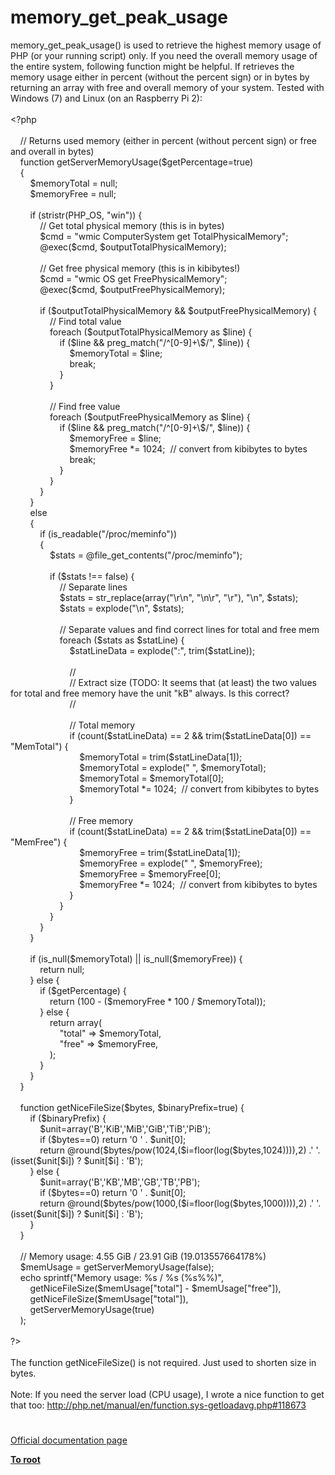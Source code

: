# memory_get_peak_usage




<div class="phpcode"><span class="html">
memory_get_peak_usage() is used to retrieve the highest memory usage of PHP (or your running script) only. If you need the overall memory usage of the entire system, following function might be helpful. If retrieves the memory usage either in percent (without the percent sign) or in bytes by returning an array with free and overall memory of your system. Tested with Windows (7) and Linux (on an Raspberry Pi 2):<br><br><span class="default">&lt;?php<br><br>&#xA0; &#xA0; </span><span class="comment">// Returns used memory (either in percent (without percent sign) or free and overall in bytes)<br>&#xA0; &#xA0; </span><span class="keyword">function </span><span class="default">getServerMemoryUsage</span><span class="keyword">(</span><span class="default">$getPercentage</span><span class="keyword">=</span><span class="default">true</span><span class="keyword">)<br>&#xA0; &#xA0; {<br>&#xA0; &#xA0; &#xA0; &#xA0; </span><span class="default">$memoryTotal </span><span class="keyword">= </span><span class="default">null</span><span class="keyword">;<br>&#xA0; &#xA0; &#xA0; &#xA0; </span><span class="default">$memoryFree </span><span class="keyword">= </span><span class="default">null</span><span class="keyword">;<br><br>&#xA0; &#xA0; &#xA0; &#xA0; if (</span><span class="default">stristr</span><span class="keyword">(</span><span class="default">PHP_OS</span><span class="keyword">, </span><span class="string">&quot;win&quot;</span><span class="keyword">)) {<br>&#xA0; &#xA0; &#xA0; &#xA0; &#xA0; &#xA0; </span><span class="comment">// Get total physical memory (this is in bytes)<br>&#xA0; &#xA0; &#xA0; &#xA0; &#xA0; &#xA0; </span><span class="default">$cmd </span><span class="keyword">= </span><span class="string">&quot;wmic ComputerSystem get TotalPhysicalMemory&quot;</span><span class="keyword">;<br>&#xA0; &#xA0; &#xA0; &#xA0; &#xA0; &#xA0; @</span><span class="default">exec</span><span class="keyword">(</span><span class="default">$cmd</span><span class="keyword">, </span><span class="default">$outputTotalPhysicalMemory</span><span class="keyword">);<br><br>&#xA0; &#xA0; &#xA0; &#xA0; &#xA0; &#xA0; </span><span class="comment">// Get free physical memory (this is in kibibytes!)<br>&#xA0; &#xA0; &#xA0; &#xA0; &#xA0; &#xA0; </span><span class="default">$cmd </span><span class="keyword">= </span><span class="string">&quot;wmic OS get FreePhysicalMemory&quot;</span><span class="keyword">;<br>&#xA0; &#xA0; &#xA0; &#xA0; &#xA0; &#xA0; @</span><span class="default">exec</span><span class="keyword">(</span><span class="default">$cmd</span><span class="keyword">, </span><span class="default">$outputFreePhysicalMemory</span><span class="keyword">);<br><br>&#xA0; &#xA0; &#xA0; &#xA0; &#xA0; &#xA0; if (</span><span class="default">$outputTotalPhysicalMemory </span><span class="keyword">&amp;&amp; </span><span class="default">$outputFreePhysicalMemory</span><span class="keyword">) {<br>&#xA0; &#xA0; &#xA0; &#xA0; &#xA0; &#xA0; &#xA0; &#xA0; </span><span class="comment">// Find total value<br>&#xA0; &#xA0; &#xA0; &#xA0; &#xA0; &#xA0; &#xA0; &#xA0; </span><span class="keyword">foreach (</span><span class="default">$outputTotalPhysicalMemory </span><span class="keyword">as </span><span class="default">$line</span><span class="keyword">) {<br>&#xA0; &#xA0; &#xA0; &#xA0; &#xA0; &#xA0; &#xA0; &#xA0; &#xA0; &#xA0; if (</span><span class="default">$line </span><span class="keyword">&amp;&amp; </span><span class="default">preg_match</span><span class="keyword">(</span><span class="string">&quot;/^[0-9]+\$/&quot;</span><span class="keyword">, </span><span class="default">$line</span><span class="keyword">)) {<br>&#xA0; &#xA0; &#xA0; &#xA0; &#xA0; &#xA0; &#xA0; &#xA0; &#xA0; &#xA0; &#xA0; &#xA0; </span><span class="default">$memoryTotal </span><span class="keyword">= </span><span class="default">$line</span><span class="keyword">;<br>&#xA0; &#xA0; &#xA0; &#xA0; &#xA0; &#xA0; &#xA0; &#xA0; &#xA0; &#xA0; &#xA0; &#xA0; break;<br>&#xA0; &#xA0; &#xA0; &#xA0; &#xA0; &#xA0; &#xA0; &#xA0; &#xA0; &#xA0; }<br>&#xA0; &#xA0; &#xA0; &#xA0; &#xA0; &#xA0; &#xA0; &#xA0; }<br><br>&#xA0; &#xA0; &#xA0; &#xA0; &#xA0; &#xA0; &#xA0; &#xA0; </span><span class="comment">// Find free value<br>&#xA0; &#xA0; &#xA0; &#xA0; &#xA0; &#xA0; &#xA0; &#xA0; </span><span class="keyword">foreach (</span><span class="default">$outputFreePhysicalMemory </span><span class="keyword">as </span><span class="default">$line</span><span class="keyword">) {<br>&#xA0; &#xA0; &#xA0; &#xA0; &#xA0; &#xA0; &#xA0; &#xA0; &#xA0; &#xA0; if (</span><span class="default">$line </span><span class="keyword">&amp;&amp; </span><span class="default">preg_match</span><span class="keyword">(</span><span class="string">&quot;/^[0-9]+\$/&quot;</span><span class="keyword">, </span><span class="default">$line</span><span class="keyword">)) {<br>&#xA0; &#xA0; &#xA0; &#xA0; &#xA0; &#xA0; &#xA0; &#xA0; &#xA0; &#xA0; &#xA0; &#xA0; </span><span class="default">$memoryFree </span><span class="keyword">= </span><span class="default">$line</span><span class="keyword">;<br>&#xA0; &#xA0; &#xA0; &#xA0; &#xA0; &#xA0; &#xA0; &#xA0; &#xA0; &#xA0; &#xA0; &#xA0; </span><span class="default">$memoryFree </span><span class="keyword">*= </span><span class="default">1024</span><span class="keyword">;&#xA0; </span><span class="comment">// convert from kibibytes to bytes<br>&#xA0; &#xA0; &#xA0; &#xA0; &#xA0; &#xA0; &#xA0; &#xA0; &#xA0; &#xA0; &#xA0; &#xA0; </span><span class="keyword">break;<br>&#xA0; &#xA0; &#xA0; &#xA0; &#xA0; &#xA0; &#xA0; &#xA0; &#xA0; &#xA0; }<br>&#xA0; &#xA0; &#xA0; &#xA0; &#xA0; &#xA0; &#xA0; &#xA0; }<br>&#xA0; &#xA0; &#xA0; &#xA0; &#xA0; &#xA0; }<br>&#xA0; &#xA0; &#xA0; &#xA0; }<br>&#xA0; &#xA0; &#xA0; &#xA0; else<br>&#xA0; &#xA0; &#xA0; &#xA0; {<br>&#xA0; &#xA0; &#xA0; &#xA0; &#xA0; &#xA0; if (</span><span class="default">is_readable</span><span class="keyword">(</span><span class="string">&quot;/proc/meminfo&quot;</span><span class="keyword">))<br>&#xA0; &#xA0; &#xA0; &#xA0; &#xA0; &#xA0; {<br>&#xA0; &#xA0; &#xA0; &#xA0; &#xA0; &#xA0; &#xA0; &#xA0; </span><span class="default">$stats </span><span class="keyword">= @</span><span class="default">file_get_contents</span><span class="keyword">(</span><span class="string">&quot;/proc/meminfo&quot;</span><span class="keyword">);<br><br>&#xA0; &#xA0; &#xA0; &#xA0; &#xA0; &#xA0; &#xA0; &#xA0; if (</span><span class="default">$stats </span><span class="keyword">!== </span><span class="default">false</span><span class="keyword">) {<br>&#xA0; &#xA0; &#xA0; &#xA0; &#xA0; &#xA0; &#xA0; &#xA0; &#xA0; &#xA0; </span><span class="comment">// Separate lines<br>&#xA0; &#xA0; &#xA0; &#xA0; &#xA0; &#xA0; &#xA0; &#xA0; &#xA0; &#xA0; </span><span class="default">$stats </span><span class="keyword">= </span><span class="default">str_replace</span><span class="keyword">(array(</span><span class="string">&quot;\r\n&quot;</span><span class="keyword">, </span><span class="string">&quot;\n\r&quot;</span><span class="keyword">, </span><span class="string">&quot;\r&quot;</span><span class="keyword">), </span><span class="string">&quot;\n&quot;</span><span class="keyword">, </span><span class="default">$stats</span><span class="keyword">);<br>&#xA0; &#xA0; &#xA0; &#xA0; &#xA0; &#xA0; &#xA0; &#xA0; &#xA0; &#xA0; </span><span class="default">$stats </span><span class="keyword">= </span><span class="default">explode</span><span class="keyword">(</span><span class="string">&quot;\n&quot;</span><span class="keyword">, </span><span class="default">$stats</span><span class="keyword">);<br><br>&#xA0; &#xA0; &#xA0; &#xA0; &#xA0; &#xA0; &#xA0; &#xA0; &#xA0; &#xA0; </span><span class="comment">// Separate values and find correct lines for total and free mem<br>&#xA0; &#xA0; &#xA0; &#xA0; &#xA0; &#xA0; &#xA0; &#xA0; &#xA0; &#xA0; </span><span class="keyword">foreach (</span><span class="default">$stats </span><span class="keyword">as </span><span class="default">$statLine</span><span class="keyword">) {<br>&#xA0; &#xA0; &#xA0; &#xA0; &#xA0; &#xA0; &#xA0; &#xA0; &#xA0; &#xA0; &#xA0; &#xA0; </span><span class="default">$statLineData </span><span class="keyword">= </span><span class="default">explode</span><span class="keyword">(</span><span class="string">&quot;:&quot;</span><span class="keyword">, </span><span class="default">trim</span><span class="keyword">(</span><span class="default">$statLine</span><span class="keyword">));<br><br>&#xA0; &#xA0; &#xA0; &#xA0; &#xA0; &#xA0; &#xA0; &#xA0; &#xA0; &#xA0; &#xA0; &#xA0; </span><span class="comment">//<br>&#xA0; &#xA0; &#xA0; &#xA0; &#xA0; &#xA0; &#xA0; &#xA0; &#xA0; &#xA0; &#xA0; &#xA0; // Extract size (TODO: It seems that (at least) the two values for total and free memory have the unit &quot;kB&quot; always. Is this correct?<br>&#xA0; &#xA0; &#xA0; &#xA0; &#xA0; &#xA0; &#xA0; &#xA0; &#xA0; &#xA0; &#xA0; &#xA0; //<br><br>&#xA0; &#xA0; &#xA0; &#xA0; &#xA0; &#xA0; &#xA0; &#xA0; &#xA0; &#xA0; &#xA0; &#xA0; // Total memory<br>&#xA0; &#xA0; &#xA0; &#xA0; &#xA0; &#xA0; &#xA0; &#xA0; &#xA0; &#xA0; &#xA0; &#xA0; </span><span class="keyword">if (</span><span class="default">count</span><span class="keyword">(</span><span class="default">$statLineData</span><span class="keyword">) == </span><span class="default">2 </span><span class="keyword">&amp;&amp; </span><span class="default">trim</span><span class="keyword">(</span><span class="default">$statLineData</span><span class="keyword">[</span><span class="default">0</span><span class="keyword">]) == </span><span class="string">&quot;MemTotal&quot;</span><span class="keyword">) {<br>&#xA0; &#xA0; &#xA0; &#xA0; &#xA0; &#xA0; &#xA0; &#xA0; &#xA0; &#xA0; &#xA0; &#xA0; &#xA0; &#xA0; </span><span class="default">$memoryTotal </span><span class="keyword">= </span><span class="default">trim</span><span class="keyword">(</span><span class="default">$statLineData</span><span class="keyword">[</span><span class="default">1</span><span class="keyword">]);<br>&#xA0; &#xA0; &#xA0; &#xA0; &#xA0; &#xA0; &#xA0; &#xA0; &#xA0; &#xA0; &#xA0; &#xA0; &#xA0; &#xA0; </span><span class="default">$memoryTotal </span><span class="keyword">= </span><span class="default">explode</span><span class="keyword">(</span><span class="string">&quot; &quot;</span><span class="keyword">, </span><span class="default">$memoryTotal</span><span class="keyword">);<br>&#xA0; &#xA0; &#xA0; &#xA0; &#xA0; &#xA0; &#xA0; &#xA0; &#xA0; &#xA0; &#xA0; &#xA0; &#xA0; &#xA0; </span><span class="default">$memoryTotal </span><span class="keyword">= </span><span class="default">$memoryTotal</span><span class="keyword">[</span><span class="default">0</span><span class="keyword">];<br>&#xA0; &#xA0; &#xA0; &#xA0; &#xA0; &#xA0; &#xA0; &#xA0; &#xA0; &#xA0; &#xA0; &#xA0; &#xA0; &#xA0; </span><span class="default">$memoryTotal </span><span class="keyword">*= </span><span class="default">1024</span><span class="keyword">;&#xA0; </span><span class="comment">// convert from kibibytes to bytes<br>&#xA0; &#xA0; &#xA0; &#xA0; &#xA0; &#xA0; &#xA0; &#xA0; &#xA0; &#xA0; &#xA0; &#xA0; </span><span class="keyword">}<br><br>&#xA0; &#xA0; &#xA0; &#xA0; &#xA0; &#xA0; &#xA0; &#xA0; &#xA0; &#xA0; &#xA0; &#xA0; </span><span class="comment">// Free memory<br>&#xA0; &#xA0; &#xA0; &#xA0; &#xA0; &#xA0; &#xA0; &#xA0; &#xA0; &#xA0; &#xA0; &#xA0; </span><span class="keyword">if (</span><span class="default">count</span><span class="keyword">(</span><span class="default">$statLineData</span><span class="keyword">) == </span><span class="default">2 </span><span class="keyword">&amp;&amp; </span><span class="default">trim</span><span class="keyword">(</span><span class="default">$statLineData</span><span class="keyword">[</span><span class="default">0</span><span class="keyword">]) == </span><span class="string">&quot;MemFree&quot;</span><span class="keyword">) {<br>&#xA0; &#xA0; &#xA0; &#xA0; &#xA0; &#xA0; &#xA0; &#xA0; &#xA0; &#xA0; &#xA0; &#xA0; &#xA0; &#xA0; </span><span class="default">$memoryFree </span><span class="keyword">= </span><span class="default">trim</span><span class="keyword">(</span><span class="default">$statLineData</span><span class="keyword">[</span><span class="default">1</span><span class="keyword">]);<br>&#xA0; &#xA0; &#xA0; &#xA0; &#xA0; &#xA0; &#xA0; &#xA0; &#xA0; &#xA0; &#xA0; &#xA0; &#xA0; &#xA0; </span><span class="default">$memoryFree </span><span class="keyword">= </span><span class="default">explode</span><span class="keyword">(</span><span class="string">&quot; &quot;</span><span class="keyword">, </span><span class="default">$memoryFree</span><span class="keyword">);<br>&#xA0; &#xA0; &#xA0; &#xA0; &#xA0; &#xA0; &#xA0; &#xA0; &#xA0; &#xA0; &#xA0; &#xA0; &#xA0; &#xA0; </span><span class="default">$memoryFree </span><span class="keyword">= </span><span class="default">$memoryFree</span><span class="keyword">[</span><span class="default">0</span><span class="keyword">];<br>&#xA0; &#xA0; &#xA0; &#xA0; &#xA0; &#xA0; &#xA0; &#xA0; &#xA0; &#xA0; &#xA0; &#xA0; &#xA0; &#xA0; </span><span class="default">$memoryFree </span><span class="keyword">*= </span><span class="default">1024</span><span class="keyword">;&#xA0; </span><span class="comment">// convert from kibibytes to bytes<br>&#xA0; &#xA0; &#xA0; &#xA0; &#xA0; &#xA0; &#xA0; &#xA0; &#xA0; &#xA0; &#xA0; &#xA0; </span><span class="keyword">}<br>&#xA0; &#xA0; &#xA0; &#xA0; &#xA0; &#xA0; &#xA0; &#xA0; &#xA0; &#xA0; }<br>&#xA0; &#xA0; &#xA0; &#xA0; &#xA0; &#xA0; &#xA0; &#xA0; }<br>&#xA0; &#xA0; &#xA0; &#xA0; &#xA0; &#xA0; }<br>&#xA0; &#xA0; &#xA0; &#xA0; }<br><br>&#xA0; &#xA0; &#xA0; &#xA0; if (</span><span class="default">is_null</span><span class="keyword">(</span><span class="default">$memoryTotal</span><span class="keyword">) || </span><span class="default">is_null</span><span class="keyword">(</span><span class="default">$memoryFree</span><span class="keyword">)) {<br>&#xA0; &#xA0; &#xA0; &#xA0; &#xA0; &#xA0; return </span><span class="default">null</span><span class="keyword">;<br>&#xA0; &#xA0; &#xA0; &#xA0; } else {<br>&#xA0; &#xA0; &#xA0; &#xA0; &#xA0; &#xA0; if (</span><span class="default">$getPercentage</span><span class="keyword">) {<br>&#xA0; &#xA0; &#xA0; &#xA0; &#xA0; &#xA0; &#xA0; &#xA0; return (</span><span class="default">100 </span><span class="keyword">- (</span><span class="default">$memoryFree </span><span class="keyword">* </span><span class="default">100 </span><span class="keyword">/ </span><span class="default">$memoryTotal</span><span class="keyword">));<br>&#xA0; &#xA0; &#xA0; &#xA0; &#xA0; &#xA0; } else {<br>&#xA0; &#xA0; &#xA0; &#xA0; &#xA0; &#xA0; &#xA0; &#xA0; return array(<br>&#xA0; &#xA0; &#xA0; &#xA0; &#xA0; &#xA0; &#xA0; &#xA0; &#xA0; &#xA0; </span><span class="string">&quot;total&quot; </span><span class="keyword">=&gt; </span><span class="default">$memoryTotal</span><span class="keyword">,<br>&#xA0; &#xA0; &#xA0; &#xA0; &#xA0; &#xA0; &#xA0; &#xA0; &#xA0; &#xA0; </span><span class="string">&quot;free&quot; </span><span class="keyword">=&gt; </span><span class="default">$memoryFree</span><span class="keyword">,<br>&#xA0; &#xA0; &#xA0; &#xA0; &#xA0; &#xA0; &#xA0; &#xA0; );<br>&#xA0; &#xA0; &#xA0; &#xA0; &#xA0; &#xA0; }<br>&#xA0; &#xA0; &#xA0; &#xA0; }<br>&#xA0; &#xA0; }<br><br>&#xA0; &#xA0; function </span><span class="default">getNiceFileSize</span><span class="keyword">(</span><span class="default">$bytes</span><span class="keyword">, </span><span class="default">$binaryPrefix</span><span class="keyword">=</span><span class="default">true</span><span class="keyword">) {<br>&#xA0; &#xA0; &#xA0; &#xA0; if (</span><span class="default">$binaryPrefix</span><span class="keyword">) {<br>&#xA0; &#xA0; &#xA0; &#xA0; &#xA0; &#xA0; </span><span class="default">$unit</span><span class="keyword">=array(</span><span class="string">&apos;B&apos;</span><span class="keyword">,</span><span class="string">&apos;KiB&apos;</span><span class="keyword">,</span><span class="string">&apos;MiB&apos;</span><span class="keyword">,</span><span class="string">&apos;GiB&apos;</span><span class="keyword">,</span><span class="string">&apos;TiB&apos;</span><span class="keyword">,</span><span class="string">&apos;PiB&apos;</span><span class="keyword">);<br>&#xA0; &#xA0; &#xA0; &#xA0; &#xA0; &#xA0; if (</span><span class="default">$bytes</span><span class="keyword">==</span><span class="default">0</span><span class="keyword">) return </span><span class="string">&apos;0 &apos; </span><span class="keyword">. </span><span class="default">$unit</span><span class="keyword">[</span><span class="default">0</span><span class="keyword">];<br>&#xA0; &#xA0; &#xA0; &#xA0; &#xA0; &#xA0; return @</span><span class="default">round</span><span class="keyword">(</span><span class="default">$bytes</span><span class="keyword">/</span><span class="default">pow</span><span class="keyword">(</span><span class="default">1024</span><span class="keyword">,(</span><span class="default">$i</span><span class="keyword">=</span><span class="default">floor</span><span class="keyword">(</span><span class="default">log</span><span class="keyword">(</span><span class="default">$bytes</span><span class="keyword">,</span><span class="default">1024</span><span class="keyword">)))),</span><span class="default">2</span><span class="keyword">) .</span><span class="string">&apos; &apos;</span><span class="keyword">. (isset(</span><span class="default">$unit</span><span class="keyword">[</span><span class="default">$i</span><span class="keyword">]) ? </span><span class="default">$unit</span><span class="keyword">[</span><span class="default">$i</span><span class="keyword">] : </span><span class="string">&apos;B&apos;</span><span class="keyword">);<br>&#xA0; &#xA0; &#xA0; &#xA0; } else {<br>&#xA0; &#xA0; &#xA0; &#xA0; &#xA0; &#xA0; </span><span class="default">$unit</span><span class="keyword">=array(</span><span class="string">&apos;B&apos;</span><span class="keyword">,</span><span class="string">&apos;KB&apos;</span><span class="keyword">,</span><span class="string">&apos;MB&apos;</span><span class="keyword">,</span><span class="string">&apos;GB&apos;</span><span class="keyword">,</span><span class="string">&apos;TB&apos;</span><span class="keyword">,</span><span class="string">&apos;PB&apos;</span><span class="keyword">);<br>&#xA0; &#xA0; &#xA0; &#xA0; &#xA0; &#xA0; if (</span><span class="default">$bytes</span><span class="keyword">==</span><span class="default">0</span><span class="keyword">) return </span><span class="string">&apos;0 &apos; </span><span class="keyword">. </span><span class="default">$unit</span><span class="keyword">[</span><span class="default">0</span><span class="keyword">];<br>&#xA0; &#xA0; &#xA0; &#xA0; &#xA0; &#xA0; return @</span><span class="default">round</span><span class="keyword">(</span><span class="default">$bytes</span><span class="keyword">/</span><span class="default">pow</span><span class="keyword">(</span><span class="default">1000</span><span class="keyword">,(</span><span class="default">$i</span><span class="keyword">=</span><span class="default">floor</span><span class="keyword">(</span><span class="default">log</span><span class="keyword">(</span><span class="default">$bytes</span><span class="keyword">,</span><span class="default">1000</span><span class="keyword">)))),</span><span class="default">2</span><span class="keyword">) .</span><span class="string">&apos; &apos;</span><span class="keyword">. (isset(</span><span class="default">$unit</span><span class="keyword">[</span><span class="default">$i</span><span class="keyword">]) ? </span><span class="default">$unit</span><span class="keyword">[</span><span class="default">$i</span><span class="keyword">] : </span><span class="string">&apos;B&apos;</span><span class="keyword">);<br>&#xA0; &#xA0; &#xA0; &#xA0; }<br>&#xA0; &#xA0; }<br><br>&#xA0; &#xA0; </span><span class="comment">// Memory usage: 4.55 GiB / 23.91 GiB (19.013557664178%)<br>&#xA0; &#xA0; </span><span class="default">$memUsage </span><span class="keyword">= </span><span class="default">getServerMemoryUsage</span><span class="keyword">(</span><span class="default">false</span><span class="keyword">);<br>&#xA0; &#xA0; echo </span><span class="default">sprintf</span><span class="keyword">(</span><span class="string">&quot;Memory usage: %s / %s (%s%%)&quot;</span><span class="keyword">,<br>&#xA0; &#xA0; &#xA0; &#xA0; </span><span class="default">getNiceFileSize</span><span class="keyword">(</span><span class="default">$memUsage</span><span class="keyword">[</span><span class="string">&quot;total&quot;</span><span class="keyword">] - </span><span class="default">$memUsage</span><span class="keyword">[</span><span class="string">&quot;free&quot;</span><span class="keyword">]),<br>&#xA0; &#xA0; &#xA0; &#xA0; </span><span class="default">getNiceFileSize</span><span class="keyword">(</span><span class="default">$memUsage</span><span class="keyword">[</span><span class="string">&quot;total&quot;</span><span class="keyword">]),<br>&#xA0; &#xA0; &#xA0; &#xA0; </span><span class="default">getServerMemoryUsage</span><span class="keyword">(</span><span class="default">true</span><span class="keyword">)<br>&#xA0; &#xA0; );<br><br></span><span class="default">?&gt;<br></span><br>The function getNiceFileSize() is not required. Just used to shorten size in bytes.<br><br>Note: If you need the server load (CPU usage), I wrote a nice function to get that too: <a href="http://php.net/manual/en/function.sys-getloadavg.php#118673" rel="nofollow" target="_blank">http://php.net/manual/en/function.sys-getloadavg.php#118673</a></span>
</div>
  

#

[Official documentation page](https://www.php.net/manual/en/function.memory-get-peak-usage.php)

**[To root](/)**